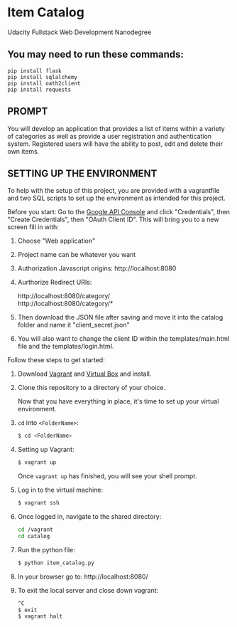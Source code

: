 # Item Catalog

Udacity Fullstack Web Development Nanodegree

## You may need to run these commands:

	pip install flask
	pip install sqlalchemy
	pip install oath2client
	pip install requests

## PROMPT
You will develop an application that provides a list of items within a variety of categories as well as provide a user registration and authentication system. Registered users will have the ability to post, edit and delete their own items.

## SETTING UP THE ENVIRONMENT
To help with the setup of this project, you are provided with a vagrantfile
and two SQL scripts to set up the environment as intended for this project.  

Before you start:
Go to the [Google API Console](https://console.developers.google.com) and click "Credentials", then "Create Credentials", then "OAuth Client ID". This will bring you to a new screen fill in with:

1. Choose "Web application"
2. Project name can be whatever you want
3. Authorization Javascript origins: http://localhost:8080
4. Aurthorize Redirect URIs: 

	http://localhost:8080/category/ <br>
	http://localhost:8080/category/*
	
5. Then download the JSON file after saving and move it into the catalog folder and name it "client_secret.json"
6. You will also want to change the client ID within the templates/main.html file and the templates/login.html.

Follow these steps to get started:

1. Download [Vagrant](https://www.vagrantup.com/) and [Virtual Box](https://www.virtualbox.org/) and install.
2. Clone this repository to a directory of your choice.

   Now that you have everything in place, it's time to set up your virtual environment.
   
3. `cd` into `<FolderName>`:
   ```sh
   $ cd <FolderName>
   ```

4. Setting up Vagrant:
   ```sh
   $ vagrant up
   ```
   Once `vagrant up` has finished, you will see your shell prompt.

5. Log in to the virtual machine:
   ```sh
   $ vagrant ssh
   ```
   
6. Once logged in, navigate to the shared directory:
   ```sh
   cd /vagrant
   cd catalog
   ```
7. Run the python file:
   ```sh
   $ python item_catalog.py
   ```
8. In your browser go to: http://localhost:8080/
9. To exit the local server and close down vagrant:
   ```sh
   ^C
   $ exit
   $ vagrant halt
   ```
